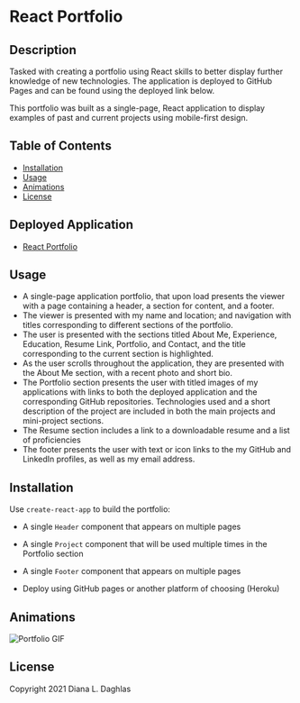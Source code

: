 # React Portfolio

## Description

Tasked with creating a portfolio using React skills to better display further knowledge of new technologies. The application is deployed to GitHub Pages and can be found using the deployed link below. 

This portfolio was built as a single-page, React application to display examples of past and current projects using mobile-first design. 

## Table of Contents
  * [Installation](#installation)
  * [Usage](#usage)
  * [Animations](#animations)
  * [License](#license)

## Deployed Application
* [React Portfolio](https://ddaghlas.github.io/)

## Usage

- A single-page application portfolio, that upon load presents the viewer with a page containing a header, a section for content, and a footer.
- The viewer is presented with my name and location; and navigation with titles corresponding to different sections of the portfolio.
- The user is presented with the sections titled About Me, Experience, Education, Resume Link, Portfolio, and Contact, and the title corresponding to the current section is highlighted.
- As the user scrolls throughout the application, they are presented with the About Me section, with a recent photo and short bio.
- The Portfolio section presents the user with titled images of my applications with links to both the deployed application and the corresponding GitHub repositories. Technologies used and a short description of the project are included in both the main projects and mini-project sections. 
- The Resume section includes a link to a downloadable resume and a list of proficiencies
- The footer presents the user with text or icon links to the my GitHub and LinkedIn profiles, as well as my email address.


## Installation

Use `create-react-app` to build the portfolio:

* A single `Header` component that appears on multiple pages

* A single `Project` component that will be used multiple times in the Portfolio section

* A single `Footer` component that appears on multiple pages

* Deploy using GitHub pages or another platform of choosing (Heroku)


## Animations 
![Portfolio GIF](images/reactPortfolio.gif)


## License
Copyright 2021 Diana L. Daghlas